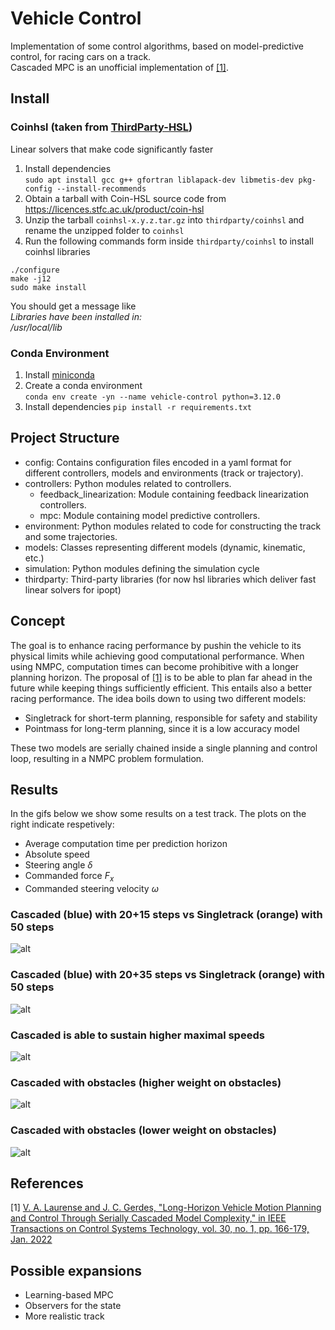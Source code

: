 # Vehicle Control

Implementation of some control algorithms, based on model-predictive control, for racing cars on a track.  
Cascaded MPC is an unofficial implementation of [[1]](#1).

## Install

### Coinhsl (taken from [ThirdParty-HSL](https://github.com/coin-or-tools/ThirdParty-HSL))
Linear solvers that make code significantly faster
1. Install dependencies  
```sudo apt install gcc g++ gfortran liblapack-dev libmetis-dev pkg-config --install-recommends```
2. Obtain a tarball with Coin-HSL source code from https://licences.stfc.ac.uk/product/coin-hsl
3. Unzip the tarball `coinhsl-x.y.z.tar.gz` into `thirdparty/coinhsl` and rename the unzipped folder to `coinhsl`
4. Run the following commands form inside `thirdparty/coinhsl` to install coinhsl libraries
```
./configure
make -j12
sudo make install
```
You should get a message like  
_Libraries have been installed in:  
   /usr/local/lib_


### Conda Environment
1. Install [miniconda](https://docs.anaconda.com/free/miniconda/index.html#quick-command-line-install)
2. Create a conda environment  
```conda env create -yn --name vehicle-control python=3.12.0```
3. Install dependencies
```pip install -r requirements.txt```

## Project Structure

- config: Contains configuration files encoded in a yaml format for different controllers, models and environments (track or trajectory). 
- controllers: Python modules related to controllers.
  - feedback_linearization: Module containing feedback linearization controllers.
  - mpc: Module containing model predictive controllers.
- environment: Python modules related to code for constructing the track and some trajectories.
- models: Classes representing different models (dynamic, kinematic, etc.)
- simulation: Python modules defining the simulation cycle 
- thirdparty: Third-party libraries (for now hsl libraries which deliver fast linear solvers for ipopt)

## Concept

The goal is to enhance racing performance by pushin the vehicle to its physical limits while achieving good computational performance. When using NMPC, computation times can become prohibitive with a longer planning horizon. The proposal of [[1]](#1) is to be able to plan far ahead in the future while keeping things sufficiently efficient. This entails also a better racing performance. The idea boils down to using two different models:
- Singletrack for short-term planning, responsible for safety and stability
- Pointmass for long-term planning, since it is a low accuracy model

These two models are serially chained inside a single planning and control loop, resulting in a NMPC problem formulation.

## Results

In the gifs below we show some results on a test track. The plots on the right indicate respetively:
- Average computation time per prediction horizon
- Absolute speed
- Steering angle $\delta$
- Commanded force $F_x$
- Commanded steering velocity $\omega$

### Cascaded (blue) with 20+15 steps vs Singletrack (orange) with 50 steps
![alt](simulation/videos/ippodromo/race1.gif)

### Cascaded (blue) with 20+35 steps vs Singletrack (orange) with 50 steps
![alt](simulation/videos/ippodromo/race3.gif)

### Cascaded is able to sustain higher maximal speeds
![alt](simulation/videos/ippodromo/race4.gif)

### Cascaded with obstacles (higher weight on obstacles)
![alt](simulation/videos/cascaded_obstacles1_ippodromo.gif)

### Cascaded with obstacles (lower weight on obstacles)
![alt](simulation/videos/cascaded_obstacles2_ippodromo.gif)


## References

<a id="1">[1]</a> 
[V. A. Laurense and J. C. Gerdes, "Long-Horizon Vehicle Motion Planning and Control Through Serially Cascaded Model Complexity," in IEEE Transactions on Control Systems Technology, vol. 30, no. 1, pp. 166-179, Jan. 2022](https://ieeexplore.ieee.org/stamp/stamp.jsp?arnumber=9366415)

## Possible expansions

- Learning-based MPC
- Observers for the state
- More realistic track
